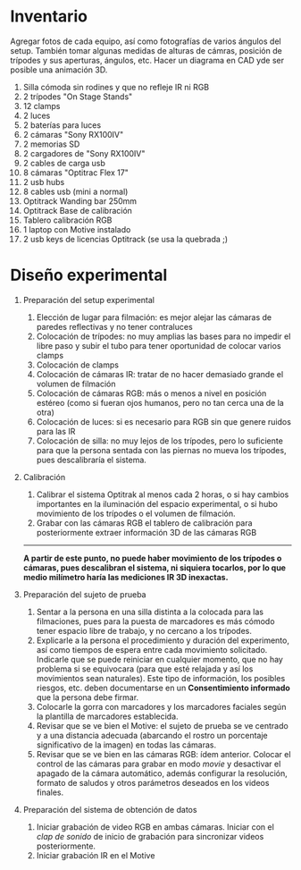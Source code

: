 # Inventario

Agregar fotos de cada equipo, así como fotografías de varios ángulos del setup. También tomar algunas medidas de alturas de cámras, posición de trípodes y sus aperturas, ángulos, etc. Hacer un diagrama en CAD yde ser posible una animación 3D.

1. Silla cómoda sin rodines y que no refleje IR ni RGB
1. 2 trípodes "On Stage Stands"
1. 12 clamps
1. 2 luces
2. 2 baterías para luces
1. 2 cámaras "Sony RX100IV"
2. 2 memorias SD
3. 2 cargadores de "Sony RX100IV"
3. 2 cables de carga usb
1. 8 cámaras "Optitrac Flex 17"
2. 2 usb hubs
3. 8 cables usb (mini a normal)
1. Optitrack Wanding bar 250mm
1. Optitrack Base de calibración
1. Tablero calibración RGB
2. 1 laptop con Motive instalado
3. 2 usb keys de licencias Optitrack (se usa la quebrada ;)

# Diseño experimental

1. Preparación del setup experimental
    1. Elección de lugar para filmación: es mejor alejar las cámaras de paredes reflectivas y no tener contraluces
    2. Colocación de trípodes: no muy amplias las bases para no impedir el libre paso y subir el tubo para tener oportunidad de colocar varios clamps
    3. Colocación de clamps
    4. Colocación de cámaras IR: tratar de no hacer demasiado grande el volumen de filmación
    5. Colocación de cámaras RGB: más o menos a nivel en posición estéreo (como si fueran ojos humanos, pero no tan cerca una de la otra)
    7. Colocación de luces: si es necesario para RGB sin que genere ruidos para las IR
    1. Colocación de silla: no muy lejos de los trípodes, pero lo suficiente para que la persona sentada con las piernas no mueva los trípodes, pues descalibraría el sistema.
    
1. Calibración
    1. Calibrar el sistema Optitrak al menos cada 2 horas, o si hay cambios importantes en la iluminación del espacio experimental, o si hubo movimiento de los trípodes o el volumen de filmación.
    2. Grabar con las cámaras RGB el tablero de calibración para posteriormente extraer información 3D de las cámaras RGB
    
    ---
    **A partir de este punto, no puede haber movimiento de los trípodes o cámaras, pues descalibran el sistema, ni siquiera tocarlos, por lo que medio milímetro haría las mediciones IR 3D inexactas.**

1. Preparación del sujeto de prueba
    1. Sentar a la persona en una silla distinta a la colocada para las filmaciones, pues para la puesta de marcadores es más cómodo tener espacio libre de trabajo, y no cercano a los trípodes.
    1. Explicarle a la persona el procedimiento y duración del experimento, así como tiempos de espera entre cada movimiento solicitado. Indicarle que se puede reiniciar en cualquier momento, que no hay problema si se equivocara (para que esté relajada y así los movimientos sean naturales). Este tipo de información, los posibles riesgos, etc. deben documentarse en un **Consentimiento informado** que la persona debe firmar.
    1. Colocarle la gorra con marcadores y los marcadores faciales según la plantilla de marcadores establecida.
    1. Revisar que se ve bien el Motive: el sujeto de prueba se ve centrado y a una distancia adecuada (abarcando el rostro un porcentaje significativo de la imagen) en todas las cámaras.
    1. Revisar que se ve bien en las cámaras RGB: ídem anterior. Colocar el control de las cámaras para grabar en modo *movie* y desactivar el apagado de la cámara automático, además configurar la resolución, formato de saludos y otros parámetros deseados en los videos finales.

1. Preparación del sistema de obtención de datos
    1. Iniciar grabación de video RGB en ambas cámaras. Iniciar con el *clap de sonido* de inicio de grabación para sincronizar videos posteriormente.
    2. Iniciar grabación IR en el Motive
    

